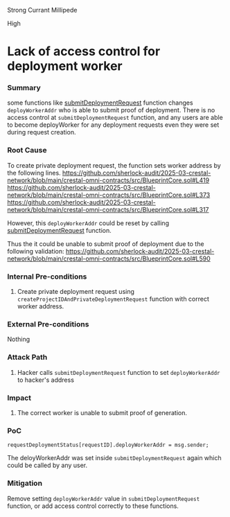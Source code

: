 Strong Currant Millipede

High

# Lack of access control for deployment worker

### Summary

some functions like [submitDeploymentRequest](https://github.com/sherlock-audit/2025-03-crestal-network/blob/main/crestal-omni-contracts/src/BlueprintCore.sol#L602) function changes `deployWorkerAddr` who is able to submit proof of deployment.
There is no access control at `submitDeploymentRequest` function, and any users are able to become deployWorker for any deployment requests even they were set during request creation.

### Root Cause

To create private deployment request, the function sets worker address by the following lines.
https://github.com/sherlock-audit/2025-03-crestal-network/blob/main/crestal-omni-contracts/src/BlueprintCore.sol#L419
https://github.com/sherlock-audit/2025-03-crestal-network/blob/main/crestal-omni-contracts/src/BlueprintCore.sol#L373
https://github.com/sherlock-audit/2025-03-crestal-network/blob/main/crestal-omni-contracts/src/BlueprintCore.sol#L317

However, this `deployWorkerAddr` could be reset by calling [submitDeploymentRequest](https://github.com/sherlock-audit/2025-03-crestal-network/blob/main/crestal-omni-contracts/src/BlueprintCore.sol#L620) function.

Thus the it could be unable to submit proof of deployment due to the following validation:
https://github.com/sherlock-audit/2025-03-crestal-network/blob/main/crestal-omni-contracts/src/BlueprintCore.sol#L590


### Internal Pre-conditions

1. Create private deployment request using `createProjectIDAndPrivateDeploymentRequest` function with correct worker address.

### External Pre-conditions

Nothing

### Attack Path

1. Hacker calls `submitDeploymentRequest` function to set `deployWorkerAddr` to hacker's address

### Impact

1. The correct worker is unable to submit proof of generation.

### PoC

```solidity
requestDeploymentStatus[requestID].deployWorkerAddr = msg.sender;
```

The deloyWorkerAddr was set inside `submitDeploymentRequest` again which could be called by any user.

### Mitigation

Remove setting `deployWorkerAddr` value in `submitDeploymentRequest` function, or add access control correctly to these functions.